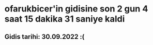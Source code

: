 # ofarukbicer'in gidisine son 2 gun 4 saat 15 dakika 31 saniye kaldi

## Gidis tarihi: 30.09.2022 :(